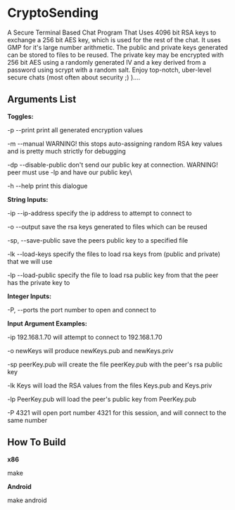 CryptoSending
=============

A Secure Terminal Based Chat Program That Uses 4096 bit RSA keys to exchange a 256 bit AES key,
which is used for the rest of the chat. It uses GMP for it's large number arithmetic. The public
and private keys generated can be stored to files to be reused. The private key may be encrypted
with 256 bit AES using a randomly generated IV and a key derived from a password using scrypt with
a random salt. Enjoy top-notch, uber-level secure chats (most often about security ;) )....

Arguments List
--------------

**Toggles:**

-p	--print			print all generated encryption values

-m	--manual		WARNING! this stops auto-assigning random RSA key values and is pretty much strictly for debugging

-dp	--disable-public	don't send our public key at connection. WARNING! peer must use -lp and have our public key\

-h	--help			print this dialogue

**String Inputs:**

-ip	--ip-address		specify the ip address to attempt to connect to

-o	--output		save the rsa keys generated to files which can be reused

-sp,	--save-public		save the peers public key to a specified file

-lk	--load-keys		specify the files to load rsa keys from (public and private) that we will use

-lp	--load-public		specify the file to load rsa public key from that the peer has the private key to


**Integer Inputs:**

-P, --ports			the port number to open and connect to


**Input Argument Examples:**

-ip 192.168.1.70		will attempt to connect to 192.168.1.70

-o newKeys			will produce newKeys.pub and newKeys.priv

-sp peerKey.pub			will create the file peerKey.pub with the peer's rsa public key

-lk Keys			will load the RSA values from the files Keys.pub and Keys.priv

-lp PeerKey.pub			will load the peer's public key from PeerKey.pub

-P 4321				will open port number 4321 for this session, and will connect to the same number


How To Build
------------
**x86**

make


**Android**

make android
